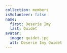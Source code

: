 ```yaml
---
collection: members
isVolunteer: false
name:
  first: Deserie Imy
  last: Quidet
avatar:
  image: quidet.jpg
  alt: Deserie Imy Quidet
---
```

